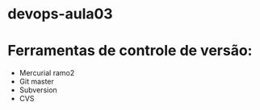 # devops-aula03
# Ferramentas de controle de versão:
* Mercurial
ramo2
* Git
master
* Subversion
* CVS
